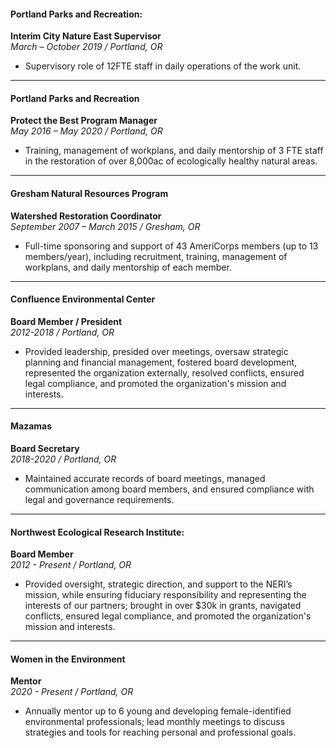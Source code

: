 #### Portland Parks and Recreation:
**Interim City Nature East Supervisor**  
*March – October 2019 / Portland, OR*
- Supervisory role of 12FTE staff in daily operations of the work unit.
---
#### Portland Parks and Recreation
**Protect the Best Program Manager**  
*May 2016 – May 2020 / Portland, OR*
- Training, management of workplans, and daily mentorship of 3 FTE staff in the restoration of over 8,000ac of ecologically healthy natural areas.
---
#### Gresham Natural Resources Program
**Watershed Restoration Coordinator**  
*September 2007 – March 2015 / Gresham, OR*
- Full-time sponsoring and support of 43 AmeriCorps members (up to 13 members/year), including recruitment, training, management of workplans, and daily mentorship of each member.
---
#### Confluence Environmental Center
**Board Member / President**  
*2012-2018 / Portland, OR*
- Provided leadership, presided over meetings, oversaw strategic planning and financial management, fostered board development, represented the organization externally, resolved conflicts, ensured legal compliance, and promoted the organization's mission and interests.
---
#### Mazamas
**Board Secretary**  
*2018-2020 / Portland, OR*
- Maintained accurate records of board meetings, managed communication among board members, and ensured compliance with legal and governance requirements.
---
#### Northwest Ecological Research Institute:
**Board Member**  
*2012 - Present / Portland, OR*
- Provided oversight, strategic direction, and support to the NERI’s mission, while ensuring fiduciary responsibility and representing the interests of our partners; brought in over $30k in grants, navigated conflicts, ensured legal compliance, and promoted the organization's mission and interests.
---
#### Women in the Environment
**Mentor**  
*2020 - Present / Portland, OR*
- Annually mentor up to 6 young and developing female-identified environmental professionals; lead monthly meetings to discuss strategies and tools for reaching personal and professional goals.
